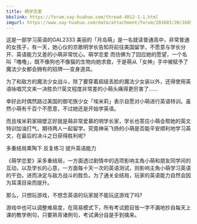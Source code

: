 ```yaml
---
title: 萌学恋爱
bbslink: https://forum.say-huahuo.com/thread-4012-1-1.html
imgurl: https://www.say-huahuo.com/data/attachment/forum/201603/20/160554z4mjjjjrj84z1bv4.jpg
---
```


这是一部学习英语的GAL2333
美丽的「月岛萌」是一名就读普通高中，非常普通的女孩子，有一天，她心仪的京歌明学长告知将前往美国留学，不愿意与学长分开、英语能力又差的小萌非常忧心。萌学恋爱 而彷佛为了回应她的愿望，一个名叫「噜噜」，既不像狗也不像猫的生物向她求救，于是萌从「女神」手中被赋予了魔法少女都会拥有的招牌──变身道具。

为了和敌方的魔法少女战斗，除了要穿着超级丢脸的魔法少女装以外，还得使用英语咏唱咒文来一决胜负!?英文程度非常差的小萌头痛得更厉害了……

幸好此时偶然路过美国的御宅族少女「埃米莉」表示自愿对小萌进行英语特训。虽然小萌有千百个不愿意，不过她还是开始学英语。

而且埃米莉家隔壁正好就是萌非常爱慕的明学长家，学长也答应小萌会帮她的英文特训加油打气，期待两人一起留学。究竟神采飞扬的小萌是否能平安顺利地学习英文，在最后的决斗之日获得胜利呢?

多重结局熏陶下 反复练习 提升英语能力

《萌学恋爱》采多重结局，一方面透过剧情中的选项影响主角小萌和朋友同学间的互动，以及学长的心意，一方面每十天一次的英语测试，则影响主角小萌学习英语的干劲，进而决定与敌方战斗的胜负。为了通关全结局，玩家的英语能力自然会因为耳濡目染而提升。

那么，只想玩游戏，不想念英语的玩家就不能玩这游戏了吗?

游戏中也可以调整难易度，在简易模式下，所有考试题目皆一字不漏地抄自每天上课的教学例句，只要熟背诸例句，考试满分自是手到擒来。<!--more-->
